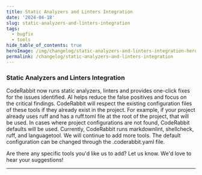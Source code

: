 ```yaml
---
title: Static Analyzers and Linters Integration
date: '2024-04-18'
slug: static-analyzers-and-linters-integration
tags:
  - bugfix
  - tools
hide_table_of_contents: true
heroImage: /img/changelog/static-analyzers-and-linters-integration-hero.webp
permalink: /changelog/static-analyzers-and-linters-integration
---
```


### Static Analyzers and Linters Integration

CodeRabbit now runs static analyzers, linters and provides one-click fixes for the issues identified. AI helps reduce the false positives and focus on the critical findings. CodeRabbit will respect the existing configuration files of these tools if they already exist in the project. For example, if your project already uses ruff and has a ruff.toml file at the root of the project, that will be used. In cases where project configurations are not found, CodeRabbit defaults will be used. Currently, CodeRabbit runs markdownlint, shellcheck, ruff, and languagetool. We will continue to add more tools. The default configuration can be changed through the .coderabbit.yaml file.

Are there any specific tools you'd like us to add? Let us know. We'd love to hear your suggestions!

---
